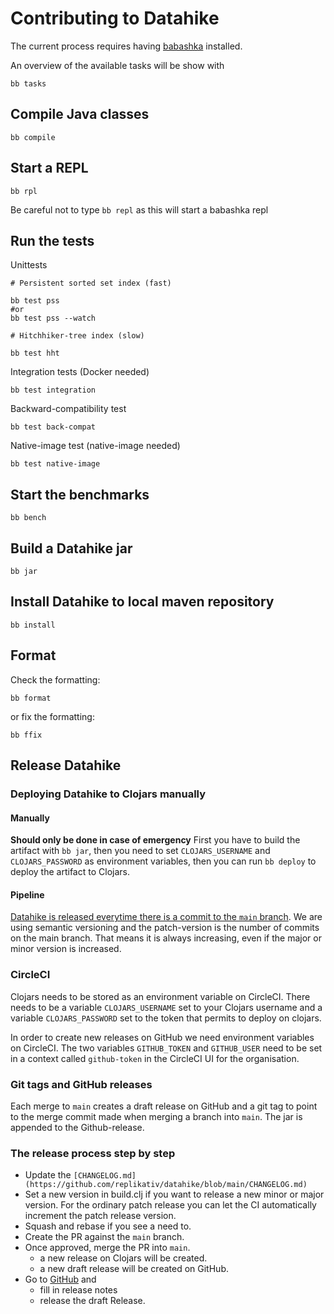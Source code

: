 # Contributing to Datahike

The current process requires having [babashka](https://github.com/babashka/babashka) installed.

An overview of the available tasks will be show with

```
bb tasks
```


## Compile Java classes
```
bb compile
```

## Start a REPL

```
bb rpl
```

Be careful not to type `bb repl` as this will start a babashka repl

## Run the tests

Unittests

```
# Persistent sorted set index (fast)

bb test pss
#or 
bb test pss --watch

# Hitchhiker-tree index (slow)

bb test hht
```

Integration tests (Docker needed)

```
bb test integration
```

Backward-compatibility test

```
bb test back-compat
```

Native-image test (native-image needed)

```
bb test native-image
```

## Start the benchmarks
```
bb bench
```

## Build a Datahike jar
```
bb jar
```

## Install Datahike to local maven repository
```
bb install
```

## Format
Check the formatting:
```
bb format
```
or fix the formatting:
```
bb ffix
```

## Release Datahike
### Deploying Datahike to Clojars manually
#### Manually
**Should only be done in case of emergency**
First you have to build the artifact with `bb jar`, then you need to
set `CLOJARS_USERNAME` and `CLOJARS_PASSWORD` as environment variables, then
you can run `bb deploy` to deploy the artifact to Clojars.

#### Pipeline
[Datahike is released everytime there is a commit to the `main` branch](https://github.com/replikativ/datahike/blob/development/doc/adl/adr-004-github-flow.md).
We are using semantic versioning and the patch-version is the number of commits on
the main branch. That means it is always increasing, even if the major or minor
version is increased.

### CircleCI
Clojars needs to be stored as an environment variable on CircleCI. There needs to be a
variable `CLOJARS_USERNAME` set to your Clojars username and a variable `CLOJARS_PASSWORD` set
to the token that permits to deploy on clojars.

In order to create new releases on GitHub we need environment variables on CircleCI. The
two variables `GITHUB_TOKEN` and `GITHUB_USER` need to be set in a context called
`github-token` in the CircleCI UI for the organisation.

### Git tags and GitHub releases
Each merge to `main` creates a draft release on GitHub and a git tag to point to the merge commit
made when merging a branch into `main`. The jar is appended to the Github-release.

### The release process step by step
- Update the `[CHANGELOG.md](https://github.com/replikativ/datahike/blob/main/CHANGELOG.md)`
- Set a  new version in build.clj if you want to release a new minor or major version.
  For the ordinary patch release you can let the CI automatically increment the patch
  release version.
- Squash and rebase if you see a need to.
- Create the PR against the `main` branch.
- Once approved, merge the PR into `main`.
  + a new release on Clojars will be created.
  + a new draft release will be created on GitHub.
- Go to [GitHub](https://github.com/replikativ/datahike/releases) and
  + fill in release notes
  + release the draft Release.
